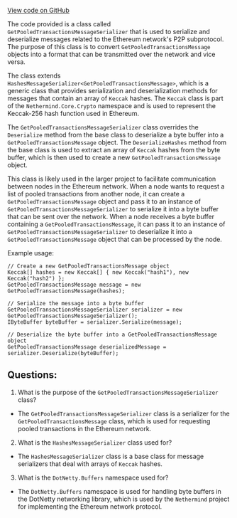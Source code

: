 [View code on GitHub](https://github.com/nethermindeth/nethermind/Nethermind.Network/P2P/Subprotocols/Eth/V65/Messages/GetPooledTransactionsMessageSerializer.cs)

The code provided is a class called `GetPooledTransactionsMessageSerializer` that is used to serialize and deserialize messages related to the Ethereum network's P2P subprotocol. The purpose of this class is to convert `GetPooledTransactionsMessage` objects into a format that can be transmitted over the network and vice versa.

The class extends `HashesMessageSerializer<GetPooledTransactionsMessage>`, which is a generic class that provides serialization and deserialization methods for messages that contain an array of `Keccak` hashes. The `Keccak` class is part of the `Nethermind.Core.Crypto` namespace and is used to represent the Keccak-256 hash function used in Ethereum.

The `GetPooledTransactionsMessageSerializer` class overrides the `Deserialize` method from the base class to deserialize a byte buffer into a `GetPooledTransactionsMessage` object. The `DeserializeHashes` method from the base class is used to extract an array of `Keccak` hashes from the byte buffer, which is then used to create a new `GetPooledTransactionsMessage` object.

This class is likely used in the larger project to facilitate communication between nodes in the Ethereum network. When a node wants to request a list of pooled transactions from another node, it can create a `GetPooledTransactionsMessage` object and pass it to an instance of `GetPooledTransactionsMessageSerializer` to serialize it into a byte buffer that can be sent over the network. When a node receives a byte buffer containing a `GetPooledTransactionsMessage`, it can pass it to an instance of `GetPooledTransactionsMessageSerializer` to deserialize it into a `GetPooledTransactionsMessage` object that can be processed by the node.

Example usage:

```
// Create a new GetPooledTransactionsMessage object
Keccak[] hashes = new Keccak[] { new Keccak("hash1"), new Keccak("hash2") };
GetPooledTransactionsMessage message = new GetPooledTransactionsMessage(hashes);

// Serialize the message into a byte buffer
GetPooledTransactionsMessageSerializer serializer = new GetPooledTransactionsMessageSerializer();
IByteBuffer byteBuffer = serializer.Serialize(message);

// Deserialize the byte buffer into a GetPooledTransactionsMessage object
GetPooledTransactionsMessage deserializedMessage = serializer.Deserialize(byteBuffer);
```
## Questions: 
 1. What is the purpose of the `GetPooledTransactionsMessageSerializer` class?
- The `GetPooledTransactionsMessageSerializer` class is a serializer for the `GetPooledTransactionsMessage` class, which is used for requesting pooled transactions in the Ethereum network.

2. What is the `HashesMessageSerializer` class used for?
- The `HashesMessageSerializer` class is a base class for message serializers that deal with arrays of `Keccak` hashes.

3. What is the `DotNetty.Buffers` namespace used for?
- The `DotNetty.Buffers` namespace is used for handling byte buffers in the DotNetty networking library, which is used by the `Nethermind` project for implementing the Ethereum network protocol.